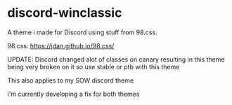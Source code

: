 # discord-winclassic
A theme i made for Discord using stuff from 98.css.

98.css: https://jdan.github.io/98.css/

UPDATE: Discord changed alot of classes on canary resulting in this theme being very broken on it so use stable or ptb with this theme

This also applies to my SOW discord theme

i'm currently developing a fix for both themes
